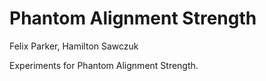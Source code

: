 # Phantom Alignment Strength
Felix Parker, Hamilton Sawczuk

Experiments for Phantom Alignment Strength.
